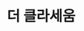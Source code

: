 ---
id: 30
title: 더 클라세움
caption: 세계 최초 대마 엑소좀 특허
url: http://classeum.leaderscpa.com/
category: Life
device: PC, Mobile
---